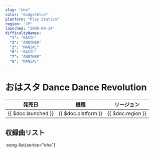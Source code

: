 ```yaml
---
slug: "oha"
color: "dodgerblue"
platform: "Play Station"
region: "JP"
launched: "2000-09-14"
difficultyNames:
  "1": "BASIC"
  "2": "ANOTHER"
  "3": "MANIAC"
  "6": "BASIC"
  "7": "ANOTHER"
  "8": "MANIAC"
---
```


# おはスタ Dance Dance Revolution

|発売日|機種|リージョン|
|------|----|---------|
|{{ $doc.launched }}|{{ $doc.platform }}|{{ $doc.region }}|

## 収録曲リスト

:song-list{series="oha"}
